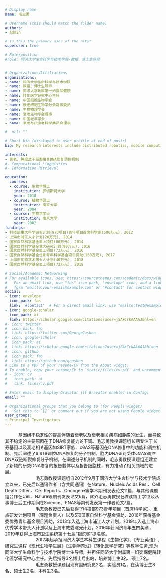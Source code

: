 ```yaml
---
# Display name
name: 毛志勇

# Username (this should match the folder name)
authors:
- admin

# Is this the primary user of the site?
superuser: true

# Role/position
#role: 同济大学生命科学与技术学院-教授、博士生导师


# Organizations/Affiliations
organizations:
- name: 同济大学生命科学与技术学院
- name: 教授、博士生导师
- name: 同济大学附属第一妇婴保健院
- name: 转化医学研究中心主任
- name: 中国细胞生物学会
- name: 衰老细胞生物学分会常务委员
- name: 生物物理学会
- name: 衰老生物学会理事
- name: 中国老年学会
- name: 衰老与抗衰老科学委员会理事

#  url: ""

# Short bio (displayed in user profile at end of posts)
bio: My research interests include distributed robotics, mobile computing and programmable matter.

interests:
- 衰老、肿瘤及干细胞相关DNA修复调控机制
#- Computational Linguistics
#- Information Retrieval

education:
  courses:
  - course: 生物学博士
    institution: 罗切斯特大学
    year: 2010
  - course: 植物学硕士
    institution: 南京大学
    year: 2004
  - course: 生物学学士
    institution: 南京大学
    year: 2002
fundings:
- 科技部重大科学研究计划(973项目)青年项目首席科学家(500万元), 2012
- 上海市浦江人才计划(20万元), 2014
- 国家自然科学基金面上项目(80万元), 2014
- 国家自然科学基金重大研究计划(90万元), 2016
- 国家自然科学基金面上项目(72万元), 2016
- 国家自然科学基金优秀青年科学基金项目资助(150万元), 2017
- 上海市优秀学术带头人计划(40万元), 2018
- 国家自然科学基金面上项目(72万元), 2018

# Social/Academic Networking
# For available icons, see: https://sourcethemes.com/academic/docs/widgets/#icons
#   For an email link, use "fas" icon pack, "envelope" icon, and a link in the
#   form "mailto:your-email@example.com" or "#contact" for contact widget.
social:
- icon: envelope
  icon_pack: fas
  link: '#contact'  # For a direct email link, use "mailto:test@example.org".
- icon: google-scholar
  icon_pack: ai
  link: https://scholar.google.com/citations?user=jSAkCrkAAAAJ&hl=en
#- icon: twitter
#  icon_pack: fab
#  link: https://twitter.com/GeorgeCushen
#- icon: google-scholar
#  icon_pack: ai
#  link: https://scholar.google.com/citations?user=jSAkCrkAAAAJ&hl=en
#- icon: github
#  icon_pack: fab
#  link: https://github.com/gcushen
# Link to a PDF of your resume/CV from the About widget.
# To enable, copy your resume/CV to `static/files/cv.pdf` and uncomment the lines below.  
# - icon: cv
#   icon_pack: ai
#   link: files/cv.pdf

# Enter email to display Gravatar (if Gravatar enabled in Config)
email: ""
  
# Organizational groups that you belong to (for People widget)
#   Set this to `[]` or comment out if you are not using People widget.  
user_groups:
- Principal Investigators
---
```

&emsp;&emsp;&emsp;基因组不稳定性的提高伴随着衰老以及衰老相关疾病如肿瘤的发生，而导致其不稳定的主要原因在于DNA修复能力的下调。毛志勇教授课题组长期专注于长寿基因以及衰老相关基因如SIRT家族、cGAS等基因在DNA修复中的功能和调控机制。先后阐述了SIRT6调控DNA修复的分子机制，胞内DNA识别受体cGAS调控DNA双链断裂修复分子机制。在阐述分子机制的同时，毛志勇教授课题组还建立了新颖的研究DNA修复的报告载体以及报告细胞株，有力推动了相关领域的进展。  
&emsp;&emsp;&emsp;&emsp;&emsp;&emsp;&emsp;毛志勇教授课题组自2012年9月于同济大学生命科学与技术学院成立以来，已先后以通讯作者（含共同通讯）在Nature、Nucleic Acids Res.、Cell Death Differ.、Cell Reports、Oncogene等学术期刊发表论文11篇，与其他课题组合作在Cell、Nature等期刊发表论文6篇，此外毛志勇教授在攻读博士学位及从事博士后工作期间在Science、PNAS等期刊发表第一作者论文7篇。  
&emsp;&emsp;&emsp;&emsp;&emsp;&emsp;&emsp;毛志勇教授已先后获得了科技部973青年项目（首席科学家）、重点研发计划项目（课题负责人）以及5项国家自然科学基金资助，2016年获得基金委优秀青年基金项目资助，2013年入选上海市浦江人才计划，2019年入选上海市优秀学术带头人计划以及上海市教委曙光计划，2016年获同济青年五四奖章，2019年获得上海市卫生系统第十七届“银蛇奖”提名奖。   
&emsp;&emsp;&emsp;&emsp;&emsp;&emsp;&emsp;2012年起承担同济大学生本科生课程《生物化学》、《专业英语》,研究生课程《现代生物学进展》《生物学前沿》《转化医学研究》等教学任务,现为同济大学生命科学与技术学院博士生导师，并担任同济大学附属第一妇婴保健院转化医学研究中心主任。先后指导3名博士后出站，培养博士生3名、硕士7名。  
&emsp;&emsp;&emsp;&emsp;&emsp;&emsp;&emsp;毛志勇教授课题组现有副研究员2名，实验员1名，在读博士生8名、硕士生2名、本科生3名。
